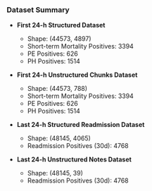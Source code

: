 ### Dataset Summary

* **First 24-h Structured Dataset**

  * Shape: (44573, 4897)
  * Short-term Mortality Positives: 3394
  * PE Positives: 626
  * PH Positives: 1514

* **First 24-h Unstructured Chunks Dataset**

  * Shape: (44573, 788)
  * Short-term Mortality Positives: 3394
  * PE Positives: 626
  * PH Positives: 1514

* **Last 24-h Structured Readmission Dataset**

  * Shape: (48145, 4065)
  * Readmission Positives (30d): 4768

* **Last 24-h Unstructured Notes Dataset**

  * Shape: (48145, 39)
  * Readmission Positives (30d): 4768

